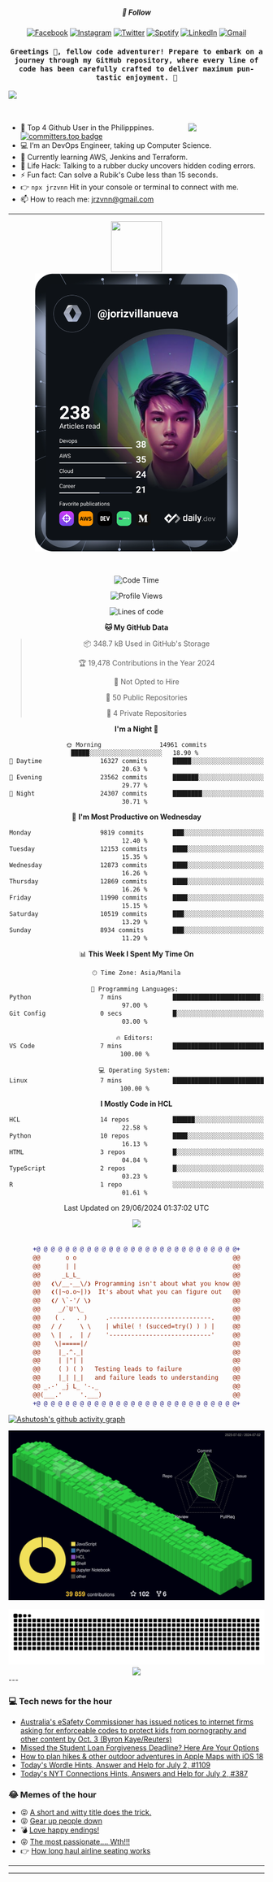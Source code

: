 <h5 align="center">💬 Follow</h5>
<div align="center">

[![Facebook](https://img.shields.io/badge/Facebook-%231877F2.svg?style=for-the-badge&logo=Facebook&logoColor=white)](https://www.facebook.com/Horisyo/)
[![Instagram](https://img.shields.io/badge/Instagram-%23E4405F.svg?style=for-the-badge&logo=Instagram&logoColor=white)](https://www.instagram.com/jrzvnn_/)
[![Twitter](https://img.shields.io/badge/Twitter-%231DA1F2.svg?style=for-the-badge&logo=Twitter&logoColor=white)](https://twitter.com/jrz_studies)
[![Spotify](https://img.shields.io/badge/Spotify-%231ED760.svg?style=for-the-badge&logo=Spotify&logoColor=white)](https://open.spotify.com/user/217td4qrc6mzqjodfalmzjpdi?si=b93099b9078c4ccb)
[![LinkedIn](https://img.shields.io/badge/LinkedIn-%230077B5.svg?style=for-the-badge&logo=LinkedIn&logoColor=white)](https://www.linkedin.com/in/jrz-vnn/)
[![Gmail](https://img.shields.io/badge/Gmail-D14836?style=for-the-badge&logo=gmail&logoColor=white)](mailto:jrzvnn@gmail.com)

</div>
<h4 align="center"><samp>Greetings 👋, fellow code adventurer! Prepare to embark on a journey through my GitHub repository, where every line of code has been carefully crafted to deliver maximum pun-tastic enjoyment. 🚀 </samp></h4>

<!--horizontal divider(gradiant)-->
<img src="https://user-images.githubusercontent.com/73097560/115834477-dbab4500-a447-11eb-908a-139a6edaec5c.gif">

&nbsp; 

<img align='right' src='https://github.com/Rishit-dagli/Rishit-dagli/blob/master/images/octocat-anime.gif' width='150"'>

- 🚀 Top 4 Github User in the Philipppines. [![committers.top badge](https://user-badge.committers.top/philippines/jrzvnn.svg)](https://user-badge.committers.top/philippines/USERNAME)
- 💻 I’m an DevOps Engineer, taking up Computer Science.
- 🤖 Currently learning AWS, Jenkins and Terraform.
- 🎯 Life Hack: Talking to a rubber ducky uncovers hidden coding errors.
- ⚡ Fun fact: Can solve a Rubik's Cube less than 15 seconds.
- 👉 `npx jrzvnn` Hit in your console or terminal to connect with me.
- 📫 How to reach me: jrzvnn@gmail.com

---

<!--🖼️OCTOCAT-->
<p align="center">

<img src="https://media.giphy.com/media/IP7sarl7C5lSFCw9rG/giphy.gif"  width="100px" height="100px">
<br />
<a href="https://app.daily.dev/jorizvillanueva"><img src="https://github.com/jrzvnn/jrzvnn/blob/main/devcard.svg" width="400" alt="Joriz Dev Card"/></a>
</p>

<br />
<div align="center">

<!--START_SECTION:waka-->
![Code Time](http://img.shields.io/badge/Code%20Time-259%20hrs%2059%20mins-blue)

![Profile Views](http://img.shields.io/badge/Profile%20Views-53-blue)

![Lines of code](https://img.shields.io/badge/From%20Hello%20World%20I%27ve%20Written-1.6%20million%20lines%20of%20code-blue)

**🐱 My GitHub Data** 

> 📦 348.7 kB Used in GitHub's Storage 
 > 
> 🏆 19,478 Contributions in the Year 2024
 > 
> 🚫 Not Opted to Hire
 > 
> 📜 50 Public Repositories 
 > 
> 🔑 4 Private Repositories 
 > 
**I'm a Night 🦉** 

```text
🌞 Morning                14961 commits       █████░░░░░░░░░░░░░░░░░░░░   18.90 % 
🌆 Daytime                16327 commits       █████░░░░░░░░░░░░░░░░░░░░   20.63 % 
🌃 Evening                23562 commits       ███████░░░░░░░░░░░░░░░░░░   29.77 % 
🌙 Night                  24307 commits       ████████░░░░░░░░░░░░░░░░░   30.71 % 
```
📅 **I'm Most Productive on Wednesday** 

```text
Monday                   9819 commits        ███░░░░░░░░░░░░░░░░░░░░░░   12.40 % 
Tuesday                  12153 commits       ████░░░░░░░░░░░░░░░░░░░░░   15.35 % 
Wednesday                12873 commits       ████░░░░░░░░░░░░░░░░░░░░░   16.26 % 
Thursday                 12869 commits       ████░░░░░░░░░░░░░░░░░░░░░   16.26 % 
Friday                   11990 commits       ████░░░░░░░░░░░░░░░░░░░░░   15.15 % 
Saturday                 10519 commits       ███░░░░░░░░░░░░░░░░░░░░░░   13.29 % 
Sunday                   8934 commits        ███░░░░░░░░░░░░░░░░░░░░░░   11.29 % 
```


📊 **This Week I Spent My Time On** 

```text
🕑︎ Time Zone: Asia/Manila

💬 Programming Languages: 
Python                   7 mins              ████████████████████████░   97.00 % 
Git Config               0 secs              █░░░░░░░░░░░░░░░░░░░░░░░░   03.00 % 

🔥 Editors: 
VS Code                  7 mins              █████████████████████████   100.00 % 

💻 Operating System: 
Linux                    7 mins              █████████████████████████   100.00 % 
```

**I Mostly Code in HCL** 

```text
HCL                      14 repos            ██████░░░░░░░░░░░░░░░░░░░   22.58 % 
Python                   10 repos            ████░░░░░░░░░░░░░░░░░░░░░   16.13 % 
HTML                     3 repos             █░░░░░░░░░░░░░░░░░░░░░░░░   04.84 % 
TypeScript               2 repos             █░░░░░░░░░░░░░░░░░░░░░░░░   03.23 % 
R                        1 repo              ░░░░░░░░░░░░░░░░░░░░░░░░░   01.61 % 
```




 Last Updated on 29/06/2024 01:37:02 UTC
<!--END_SECTION:waka-->

<img src="https://wakatime.com/share/@jrzvnn/70a4618c-7cd9-4016-b7b9-eabe75c837ee.svg">

<br />
<br />

```diff
+@ @ @ @ @ @ @ @ @ @ @ @ @ @ @ @ @ @ @ @ @ @ @ @ @ @ @ @+
@@       o o                                           @@
@@       | |                                           @@
@@      _L_L_                                          @@
@@   ❮\/__-__\/❯ Programming isn't about what you know @@
@@   ❮(|~o.o~|)❯  It's about what you can figure out   @@
@@   ❮/ \`-'/ \❯                                       @@
@@     _/`U'\_                                         @@
@@    ( .   . )     .----------------------------.     @@
@@   / /     \ \    | while( ! (succed=try() ) ) |     @@
@@   \ |  ,  | /    '----------------------------'     @@
@@    \|=====|/                                        @@
@@     |_.^._|                                         @@
@@     | |"| |                                         @@
@@     ( ) ( )   Testing leads to failure              @@
@@     |_| |_|   and failure leads to understanding    @@
@@ _.-' _j L_ '-._                                     @@
@@(___.'     '.___)                                    @@
+@ @ @ @ @ @ @ @ @ @ @ @ @ @ @ @ @ @ @ @ @ @ @ @ @ @ @ @+

```

</div>


[![Ashutosh's github activity graph](https://github-readme-activity-graph.vercel.app/graph?username=jrzvnn&theme=github-compact)](https://github.com/ashutosh00710/github-readme-activity-graph)


![svg](profile-3d-contrib/profile-night-green.svg)

<div align="center">
<img src="https://github.com/jrzvnn/jrzvnn/blob/output/github-snake-dark.svg">
</div>

<div align=center>
<img align=center src=https://metrics.lecoq.io/jrzvnn?template=classic&isocalendar=1&languages=1&achievements=1&base=header%2C%20activity%2C%20community%2C%20repositories%2C%20metadata&base.indepth=false&base.hireable=false&base.skip=false&isocalendar=false&isocalendar.duration=full-year&languages=false&languages.limit=8&languages.threshold=0%25&languages.other=false&languages.colors=github&languages.sections=most-used&languages.indepth=false&languages.analysis.timeout=15&languages.analysis.timeout.repositories=7.5&languages.categories=markup%2C%20programming&languages.recent.categories=markup%2C%20programming&languages.recent.load=300&languages.recent.days=14&achievements=false&achievements.threshold=C&achievements.secrets=true&achievements.display=detailed&achievements.limit=0&config.timezone=Asia%2FManila)
</div>
<div align="left">
---

### 💻 Tech news for the hour

<!-- TECH:START -->
 - [Australia&#39;s eSafety Commissioner has issued notices to internet firms asking for enforceable codes to protect kids from pornography and other content by Oct. 3 &lpar;Byron Kaye/Reuters&rpar;](http://www.techmeme.com/240702/p1#a240702p1)
 - [Missed the Student Loan Forgiveness Deadline? Here Are Your Options](https://www.cnet.com/personal-finance/student-loan-forgiveness-heres-what-to-do-if-you-missed-the-loan-consolidation-deadline/#ftag=CAD590a51e)
 - [How to plan hikes &amp; other outdoor adventures in Apple Maps with iOS 18](https://appleinsider.com/inside/ios-18/tips/how-to-plan-hikes-other-outdoor-adventures-in-apple-maps-with-ios-18?utm_medium=rss)
 - [Today&#39;s Wordle Hints, Answer and Help for July 2, #1109](https://www.cnet.com/tech/gaming/todays-wordle-hints-answer-and-help-for-july-2-1109/#ftag=CAD590a51e)
 - [Today&#39;s NYT Connections Hints, Answers and Help for July 2, #387](https://www.cnet.com/tech/gaming/todays-nyt-connections-hints-answers-and-help-for-july-2-387/#ftag=CAD590a51e)<!-- TECH:END -->

### 😂 Memes of the hour

<!-- MEMES:START -->
 - 😝 [A short and witty title does the trick.](http://9gag.com/gag/aRBAgG5)
 - 😝 [Gear up people down](http://9gag.com/gag/aoy9Zyn)
 - 💣 [Love happy endings!](http://9gag.com/gag/aAy1r7E)
 - 😝 [The most passionate.... Wth!!!](http://9gag.com/gag/aZZMWM3)
 - 👉 [How long haul airline seating works](http://9gag.com/gag/a7o7v6e)<!-- MEMES:END -->

---

---
